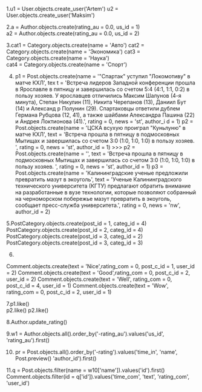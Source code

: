 1.u1 = User.objects.create_user('Artem') 
u2 = User.objects.create_user('Maksim') 

2.a = Author.objects.create(rating_au = 0.0, us_id = 1)   
a2 = Author.objects.create(rating_au = 0.0, us_id = 2) 

3.cat1 = Category.objects.create(name = 'Авто') 
cat2 = Category.objects.create(name = 'Экономика') 
cat3 = Category.objects.create(name = 'Наука')     
cat4 = Category.objects.create(name = 'Спорт') 

4. p1 = Post.objects.create(name = '"Спартак" уступил "Локомотиву" в матче КХЛ', tex
t = 'Встреча лидеров Западной конференции прошла в Ярославле в пятницу и завершилась со счетом 5:4 (4:1, 1:1, 0:2) в пользу хозяев. У ярославцев отличились Максим Шалунов (4-я минута), Степан Никулин (11), Никита Черепанов (13), Даниил Бут (14) и Александ
р Полунин (29). Спартаковцы ответили дублем Германа Рубцова (12, 41), а также шайбами Александра Пашина (22) и Андрея Локтионова (41).', rating = 0, news = 'st', author_i
d = 1)
p2 = Post.objects.create(name = 'ЦСКА всухую проиграл "Куньлуню" в матче КХЛ', text = 'Встреча прошла в пятницу в подмосковных Мытищах и завершилась со счетом 3:0 (1:0, 1:0, 1:0) в пользу хозяев. ', rating = 0, news = 'st', author_id = 1)             >>> p2 = Post.objects.create(name = '', text = 'Встреча прошла в пятницу в подмосковных Мытищах и завершилась со счетом 3:0 (1:0, 1:0, 1:0) в пользу хозяев. ', rating = 0, news = 'st', author_id = 1) 
p3 = Post.objects.create(name = 'Калининградские ученые предложили превратить мазут в экоуголь', text = 'Ученые Калининградского технического университета (КГТУ) предлагают обратить внимание на разработанные в вузе технологии, которые позволяют собранный на черноморском побережье мазут превратить в экоуголь, сообщает пресс-служба университета.', rating = 0, news = 'nw', author_id = 2) 

5.PostCategory.objects.create(post_id = 1, categ_id = 4)   
PostCategory.objects.create(post_id = 2, categ_id = 4)
PostCategory.objects.create(post_id = 3, categ_id = 2)              
PostCategory.objects.create(post_id = 3, categ_id = 3) 

6.
Comment.objects.create(text = 'Nice',rating_com =  0, post_c_id = 1, user_id = 2) 
Comment.objects.create(text = 'Good',rating_com =  0, post_c_id = 2, user_id = 2) 
Comment.objects.create(text = 'Well', rating_com =  0, post_c_id = 4, user_id = 1) 
Comment.objects.create(text = 'Wow', rating_com =  0, post_c_id = 2, user_id = 1)

7.p1.like()         
p2.like() 
p2.like()

8.Author.update_rating()

9.w1 = Author.objects.all().order_by('-rating_au').values('us_id', 'rating_au').first() 

10. pr = Post.objects.all().order_by('-rating').values('time_in', 'name', Post.preview() 'author_id').first()

11.q = Post.objects.filter(name = w10['name']).values('id').first() 
Comment.objects.filter(id = q['id']).values('time_com', 'text', 'rating_com', 'user_id')
